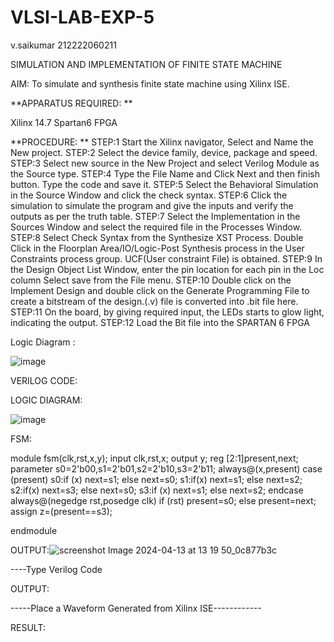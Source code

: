# VLSI-LAB-EXP-5
v.saikumar
212222060211

SIMULATION AND IMPLEMENTATION OF FINITE STATE MACHINE

AIM: To simulate and synthesis finite state machine using Xilinx ISE.

**APPARATUS REQUIRED: **

Xilinx 14.7 
Spartan6 FPGA

**PROCEDURE: **
STEP:1 Start the Xilinx navigator, Select and Name the New project.
STEP:2 Select the device family, device, package and speed. 
STEP:3 Select new source in the New Project and select Verilog Module as the Source type. 
STEP:4 Type the File Name and Click Next and then finish button. Type the code and save it. 
STEP:5 Select the Behavioral Simulation in the Source Window and click the check syntax. 
STEP:6 Click the simulation to simulate the program and give the inputs and verify the outputs as per the truth table. 
STEP:7 Select the Implementation in the Sources Window and select the required file in the Processes Window. 
STEP:8 Select Check Syntax from the Synthesize XST Process. Double Click in the Floorplan Area/IO/Logic-Post Synthesis process in the User Constraints process group. UCF(User constraint File) is obtained. 
STEP:9 In the Design Object List Window, enter the pin location for each pin in the Loc column Select save from the File menu. 
STEP:10 Double click on the Implement Design and double click on the Generate Programming File to create a bitstream of the design.(.v) file is converted into .bit file here. 
STEP:11 On the board, by giving required input, the LEDs starts to glow light, indicating the output.
STEP:12 Load the Bit file into the SPARTAN 6 FPGA 

Logic Diagram :

![image](https://github.com/navaneethans/VLSI-LAB-EXP-5/assets/6987778/34ec5d63-2b3b-4511-81ef-99f4572d5869)


VERILOG CODE:


LOGIC DIAGRAM:

![image](https://github.com/navaneethans/VLSI-LAB-EXP-5/assets/6987778/34ec5d63-2b3b-4511-81ef-99f4572d5869)


FSM:

module fsm(clk,rst,x,y);
input clk,rst,x;
output y;
reg [2:1]present,next;
parameter s0=2'b00,s1=2'b01,s2=2'b10,s3=2'b11;
always@(x,present)
case (present)
s0:if (x)
next=s1;
else
next=s0;
s1:if(x)
next=s1;
else
next=s2;
s2:if(x)
next=s3;
else
next=s0;
s3:if (x)
next=s1;
else
next=s2;
endcase
always@(negedge rst,posedge clk)
if (rst)
present=s0;
else
present=next;
assign z=(present==s3);

endmodule


OUTPUT:![screenshot Image 2024-04-13 at 13 19 50_0c877b3c](https://github.com/Mohanraj7896/VLSI-LAB-EXP-5/assets/166592482/32a0a3e0-9786-4c39-ae2b-0d03d03f11b4)






----Type Verilog Code

OUTPUT:

-----Place a Waveform Generated from Xilinx ISE------------

RESULT:
